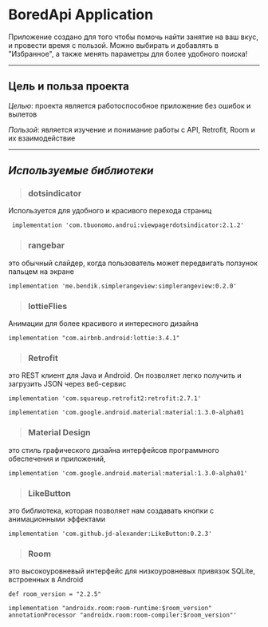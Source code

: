# **BoredApi Application**
Приложение создано для того чтобы помочь найти занятие на ваш вкус, и провести время с пользой.
Можно выбирать и добавлять в "Избранное", а также менять параметры для более удобного поиска!
____
## **Цель и польза проекта**
_Целью_: проекта являетcя работоспособное приложение без ошибок и вылетов

_Пользой_: является изучение и понимание работы с API, Retrofit, Room и их взаимодействие

____
## ***Используемые библиотеки***
> ### dotsindicator
Используется для удобного и красивого перехода страниц

   ``` implementation 'com.tbuonomo.andrui:viewpagerdotsindicator:2.1.2'```
> ### rangebar
 это обычный слайдер, когда пользователь может передвигать ползунок пальцем на экране

   ```implementation 'me.bendik.simplerangeview:simplerangeview:0.2.0'```
   
> ### lottieFlies
Анимации для более красивого и интересного дизайна

  ```implementation "com.airbnb.android:lottie:3.4.1"```
  
> ### Retrofit
это REST клиент для Java и Android. Он позволяет легко получить и загрузить JSON через веб-сервис

   ```implementation 'com.squareup.retrofit2:retrofit:2.7.1'```
   
   ```implementation 'com.google.android.material:material:1.3.0-alpha01```
   
> ### Material Design
это стиль графического дизайна интерфейсов программного обеспечения и приложений,

  ```implementation 'com.google.android.material:material:1.3.0-alpha01'```
  
> ### LikeButton
это библиотека, которая позволяет нам создавать кнопки с анимационными эффектами

  ```implementation 'com.github.jd-alexander:LikeButton:0.2.3'```
  
  > ### Room
это высокоуровневый интерфейс для низкоуровневых привязок SQLite, встроенных в Android

  ```def room_version = "2.2.5" ```
  
    implementation "androidx.room:room-runtime:$room_version"
    annotationProcessor "androidx.room:room-compiler:$room_version"'


